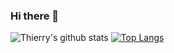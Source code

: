 ### Hi there 👋

<!--
**ThierryTouin/thierrytouin** is a ✨ _special_ ✨ repository because its `README.md` (this file) appears on your GitHub profile.

Here are some ideas to get you started:

- 🔭 I’m currently working on ...
- 🌱 I’m currently learning ...
- 👯 I’m looking to collaborate on ...
- 🤔 I’m looking for help with ...
- 💬 Ask me about ...
- 📫 How to reach me: ...
- 😄 Pronouns: ...
- ⚡ Fun fact: ...
-->


![Thierry's github stats](https://github-readme-stats.vercel.app/api?username=thierrytouin&show_icons=true)
[![Top Langs](https://github-readme-stats.vercel.app/api/top-langs/?username=thierrytouin)](https://github.com/thierrytouin/github-readme-stats)
